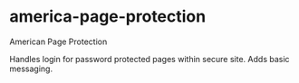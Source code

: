 # america-page-protection
American Page Protection

Handles login for password protected pages within secure site.  Adds basic messaging.